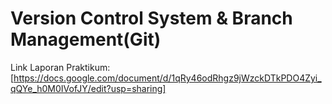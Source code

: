 # Version Control System & Branch Management(Git)

Link Laporan Praktikum:
[https://docs.google.com/document/d/1qRy46odRhgz9jWzckDTkPDO4Zyi_qQYe_h0M0IVofJY/edit?usp=sharing]
